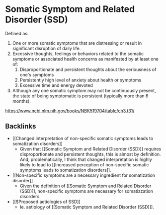 # Somatic Symptom and Related Disorder (SSD)
Defined as:
1. One or more somatic symptoms that are distressing or result in significant disruption of daily life.
2. Excessive thoughts, feelings or behaviors related to the somatic symptoms or associated health concerns as manifested by at least one of:
	1. Disproportionate and persistent thoughts about the seriousness of one's symptoms
	2. Persistently high level of anxiety about health or symptoms
	3. Excessive time and energy devoted
3. Although any one somatic symptom may not be continuously present, the state of being symptomatic is persistent (typically more than 6 months).

https://www.ncbi.nlm.nih.gov/books/NBK519704/table/ch3.t31/

## Backlinks
* [[Changed interpretation of non-specific somatic symptoms leads to somatization disorders]]
	* Given that [[Somatic Symptom and Related Disorder (SSD)]] requires disproportionate and persistent thoughts, this is almost by definition. And, problematically, I think that changed interpretation is highly likely to lead to [[Increased perception of non-specific somatic symptoms leads to somatization disorders]].
* [[Non-specific symptoms are a necessary ingredient for somatization disorder]]
	* Given the definition of [[Somatic Symptom and Related Disorder (SSD)]], non-specific symptoms are necessary for somatizzation disorders.
* [[$Proposed aetiologies of SSD]]
	* Ie. aetiology of [[Somatic Symptom and Related Disorder (SSD)]].

<!-- #service -->

<!-- {BearID:5B1C879E-4D88-4467-B342-8F697C710D7E-15756-0000130BF14DB0AC} -->

